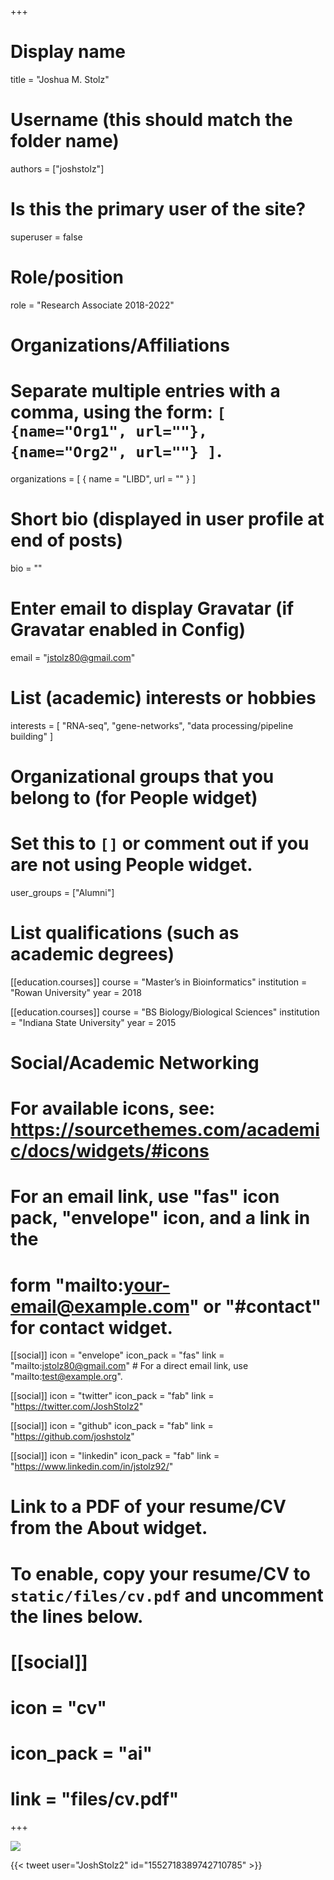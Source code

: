 +++
# Display name
title = "Joshua M. Stolz"

# Username (this should match the folder name)
authors = ["joshstolz"]

# Is this the primary user of the site?
superuser = false

# Role/position
role = "Research Associate 2018-2022"

# Organizations/Affiliations
#   Separate multiple entries with a comma, using the form: `[ {name="Org1", url=""}, {name="Org2", url=""} ]`.
organizations = [ { name = "LIBD", url = "" } ]

# Short bio (displayed in user profile at end of posts)
bio = ""

# Enter email to display Gravatar (if Gravatar enabled in Config)
email = "jstolz80@gmail.com"

# List (academic) interests or hobbies
interests = [
  "RNA-seq",
  "gene-networks",
  "data processing/pipeline building"
]

# Organizational groups that you belong to (for People widget)
#   Set this to `[]` or comment out if you are not using People widget.
user_groups = ["Alumni"]

# List qualifications (such as academic degrees)
[[education.courses]]
  course = "Master’s in Bioinformatics"
  institution = "Rowan University"
  year = 2018
  
[[education.courses]]
  course = "BS Biology/Biological Sciences"
  institution = "Indiana State University"
  year = 2015

# Social/Academic Networking
# For available icons, see: https://sourcethemes.com/academic/docs/widgets/#icons
#   For an email link, use "fas" icon pack, "envelope" icon, and a link in the
#   form "mailto:your-email@example.com" or "#contact" for contact widget.

[[social]]
  icon = "envelope"
  icon_pack = "fas"
  link = "mailto:jstolz80@gmail.com"  # For a direct email link, use "mailto:test@example.org".
  
[[social]]
  icon = "twitter"
  icon_pack = "fab"
  link = "https://twitter.com/JoshStolz2"

[[social]]
  icon = "github"
  icon_pack = "fab"
  link = "https://github.com/joshstolz"
  
[[social]]
    icon = "linkedin"
    icon_pack = "fab"
    link = "https://www.linkedin.com/in/jstolz92/"

# Link to a PDF of your resume/CV from the About widget.
# To enable, copy your resume/CV to `static/files/cv.pdf` and uncomment the lines below.
# [[social]]
#   icon = "cv"
#   icon_pack = "ai"
#   link = "files/cv.pdf"

+++

![](http://ghchart.rshah.org/DA2536/joshstolz.svg)

{{< tweet user="JoshStolz2" id="1552718389742710785" >}}
